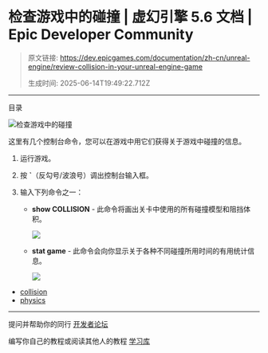 # 检查游戏中的碰撞 | 虚幻引擎 5.6 文档 | Epic Developer Community

> 原文链接: https://dev.epicgames.com/documentation/zh-cn/unreal-engine/review-collision-in-your-unreal-engine-game
> 
> 生成时间: 2025-06-14T19:49:22.712Z

---

目录

![检查游戏中的碰撞](https://dev.epicgames.com/community/api/documentation/image/c98528db-0886-477c-8542-f62fcf09a7ea?resizing_type=fill&width=1920&height=335)

这里有几个控制台命令，您可以在游戏中用它们获得关于游戏中碰撞的信息。

1.  运行游戏。
2.  按 **\`**（反勾号/波浪号）调出控制台输入框。
3.  输入下列命令之一：
    
    -   **show COLLISION** - 此命令将画出关卡中使用的所有碰撞模型和阻挡体积。
        
        ![](https://d1iv7db44yhgxn.cloudfront.net/documentation/images/a451f2f9-c4d2-486e-9c2d-9a49103e8c4d/colref_showcollision.png)
    -   **stat game** - 此命令会向你显示关于各种不同碰撞所用时间的有用统计信息。
        
        ![](https://d1iv7db44yhgxn.cloudfront.net/documentation/images/b7b481fc-aea4-4fa5-add8-9687949935fb/collision_statgame.png)

-   [collision](https://dev.epicgames.com/community/search?query=collision)
-   [physics](https://dev.epicgames.com/community/search?query=physics)

* * *

提问并帮助你的同行 [开发者论坛](https://forums.unrealengine.com/categories?tag=unreal-engine)

编写你自己的教程或阅读其他人的教程 [学习库](https://dev.epicgames.com/community/unreal-engine/learning)